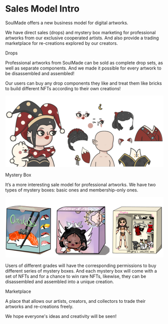# Sales Model Intro

SoulMade offers a new business model for digital artworks.

We have direct sales (drops) and mystery box marketing for professional artworks from our exclusive cooperated artists. And also provide a trading marketplace for re-creations explored by our creators.

Drops

Professional artworks from SoulMade can be sold as complete drop sets, as well as separate components. And we made it possible for every artwork to be disassembled and assembled!

Our users can buy any drop components they like and treat them like bricks to build different NFTs according to their own creations!

![](<.gitbook/assets/image (1) (1).png>)

Mystery Box

It’s a more interesting sale model for professional artworks. We have two types of mystery boxes: basic ones and membership-only ones.

![](.gitbook/assets/image.png)

Users of different grades will have the corresponding permissions to buy different series of mystery boxes. And each mystery box will come with a set of NFTs and for a chance to win rare NFTs, likewise, they can be disassembled and assembled into a unique creation.

Marketplace

A place that allows our artists, creators, and collectors to trade their artworks and re-creations freely.

We hope everyone's ideas and creativity will be seen!

